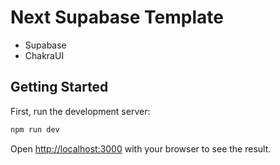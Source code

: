 # Next Supabase Template

- Supabase
- ChakraUI

## Getting Started

First, run the development server:

```bash
npm run dev
```

Open [http://localhost:3000](http://localhost:3000) with your browser to see the result.
